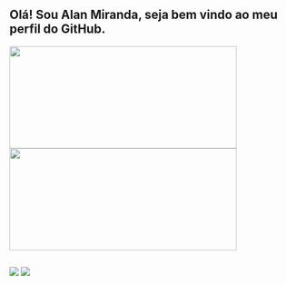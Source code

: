 ## Olá! Sou Alan Miranda, seja bem vindo ao meu perfil do GitHub.

<div>
  <a href="https://github.com/AlAnNuB">
    <img height="180" width="400" src="https://github-readme-stats.vercel.app/api?username=AlAnNuB&show_icons=true&theme=github_dark&include_all_commits=true&count_private=true" height="180"/>
    <img height="180" width="400" src="https://github-readme-stats.vercel.app/api/top-langs/?username=AlAnNuB&layout=compact&langs_count=7&theme=github_dark" height="180"/>
</div>

  ##
 

<div>  
  <a href = "mailto:alannub6@gmail.com"><img src="https://img.shields.io/badge/-Gmail-%23333?style=for-the-badge&logo=gmail&logoColor=white" target="_blank"></a>
  <a href="https://www.linkedin.com/in/alanmirandasilva" target="_blank"><img src="https://img.shields.io/badge/-LinkedIn-%230077B5?style=for-the-badge&logo=linkedin&logoColor=white" target="_blank"></a> 
</div>
  

